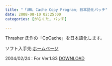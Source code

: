 ```yaml
---
title: "「URL Cache Copy Program」日本語化パッチ"
date: 2008-08-10 02:25:00
categories: [がらくた, パッチ]

---
```


Thrasher 氏作の「CpCache」を日本語化します。
	  
ソフト入手先:[ホームページ][1] 

 [1]: http://www3.airnet.ne.jp/~vzr04461/ "Thrasher's Personal Laboratory."

2004/02/24
: For Ver.1.83 <a href="/files/jp_cpcache183_r1.lzh">DOWNLOAD</a>
